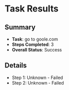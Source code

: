 
# Task Results

## Summary
- **Task**: go to goole.com
- **Steps Completed**: 3
- **Overall Status**: Success

## Details
- Step 1: Unknown - Failed
- Step 2: Unknown - Failed
